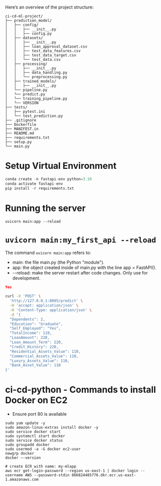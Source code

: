 Here’s an overview of the project structure:
```
ci-cd-ml-project/
├── prediction_model/
│   ├── config/
│   │   ├── __init__.py
│   │   ├── config.py
│   ├── datasets/
│   │   ├── __init__.py
│   │   ├── loan_approval_dataset.csv
│   │   ├── test_data_features.csv
│   │   ├── test_data_target.csv
│   │   └── test_data.csv
│   ├── processing/
│   │   ├── __init__.py
│   │   ├── data_handling.py
│   │   └── preprocessing.py
│   ├── trained_models/
│   │   ├── __init__.py
│   └── pipeline.py
│   └── predict.py
│   └── training_pipeline.py
│   └── VERSION
├── tests/
│   ├── pytest.ini
│   └── test_prediction.py
├── .gitignore
├── Dockerfile
├── MANIFEST.in
├── README.md
├── requirements.txt
├── setup.py
└── main.py
```

# Setup Virtual Environment

```python
conda create -n fastapi-env python=3.10
conda activate fastapi-env
pip install -r requirements.txt
```

# Running the server
`uvicorn main:app --reload`
# `uvicorn main:my_first_api --reload`

The command `uvicorn main:app` refers to:
- main: the file main.py (the Python "module").
- app: the object created inside of main.py with the line app = FastAPI().
- --reload: make the server restart after code changes. Only use for development.


```json
Yes

```

```bash
curl -X 'POST' \
  'http://127.0.0.1:8005/predict' \
  -H 'accept: application/json' \
  -H 'Content-Type: application/json' \
  -d '{
  "Dependents": 2,
  "Education": "Graduate",
  "Self_Employed": "Yes",
  "TotalIncome": 110,
  "LoanAmount": 220,
  "Loan_Amount_Term": 220,
  "Credit_History": 220,
  "Residential_Assets_Value": 110,
  "Commercial_Assets_Value": 110,
  "Luxury_Assets_Value": 110,
  "Bank_Asset_Value": 110
}'

```

# ci-cd-python - Commands to install Docker on EC2 
- Ensure port 80 is available
```
sudo yum update -y
sudo amazon-linux-extras install docker -y
sudo service docker start
sudo systemctl start docker
sudo service docker status
sudo groupadd docker
sudo usermod -a -G docker ec2-user
newgrp docker
docker —-version

# create ECR with name: my-mlapp
aws ecr get-login-password --region us-east-1 | docker login --username AWS --password-stdin 866824485776.dkr.ecr.us-east-1.amazonaws.com
```
